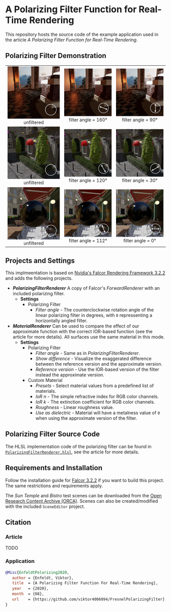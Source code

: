 A Polarizing Filter Function for Real-Time Rendering
====
This repository hosts the source code of the example application used in the article _A Polarizing Filter Function for Real-Time Rendering_.


Polarizing Filter Demonstration
----
<p align="center">

|   |   |   |
|:-:|:-:|:-:|
| <img src="GitHubMedia/OTempleBaseU.png" width="300"/><br />unfiltered| <img src="GitHubMedia/OTempleBase160.png" width="300"/><br />filter angle = 160&deg; | <img src="GitHubMedia/OTempleBase90.png" width="300"/><br />filter angle = 90&deg;|
| <img src="GitHubMedia/OBistroBushU.png" width="300"/><br />unfiltered| <img src="GitHubMedia/OBistroBush120.png" width="300"/><br />filter angle = 120&deg; | <img src="GitHubMedia/OBistroBush30.png" width="300"/><br />filter angle = 30&deg;|
| <img src="GitHubMedia/OBistroSphereU.png" width="300"/><br />unfiltered| <img src="GitHubMedia/OBistroSphere112.png" width="300"/><br />filter angle = 112&deg; | <img src="GitHubMedia/OBistroSphere0.png" width="300"/><br />filter angle = 0&deg;|

</p>

Projects and Settings
----


This implmeentation is based on [Nvidia's Falcor Rendering Framework 3.2.2](https://github.com/NVIDIAGameWorks/Falcor/tree/f2b53b1bb9f8433f3c9e2570d2dc90dcd2440415) and adds the following projects.
- **_PolarizingFilterRenderer_** A copy of Falcor's _ForwardRenderer_ with an included polarizing filter.
	- **Settings**
		- Polarizing Filter
			- _Filter angle_ - The counterclockwise rotation angle of the linear polarizing filter in degrees, with `0` repressenting a horizontally angled filter.
- **_MaterialRenderer_** Can be used to compare the effect of our approximate function with the correct IOR-based function (see the article for more details). All surfaces use the same material in this mode.
	- **Settings**
		- Polarizing Filter
			- _Filter angle_ - Same as in _PolarizingFilterRenderer_.
			- _Show difference_ - Visualize the exaggerated difference between the reference version and the approximate version.
			- _Reference version_ - Use the IOR-based version of the filter instead the approximate version.
		- Custom Material
			- _Presets_ - Select material values from a predefined list of materials.
			- _IoR n_ - The simple refractive index for RGB color channels.
			- _IoR k_ - The extinction coefficient for RGB color channels.
			- _Roughness_ - Linear roughness value.
			- _Use as dielectric_ - Material will have a metalness value of `0` when using the approximate version of the filter.

Polarizing Filter Source Code
----
The HLSL implementation code of the polarizing filter can be found in [`PolarizingFilterRenderer.hlsl`](PolarizingFilterProjects/PolarizingFilterRenderer/Data/PolarizingFilterRenderer.hlsl), see the article for more details.

Requirements and Installation
----
Follow the installation guide for [Falcor 3.2.2](https://github.com/NVIDIAGameWorks/Falcor/tree/f2b53b1bb9f8433f3c9e2570d2dc90dcd2440415) if you want to build this project. 
The same restrictions and requirements apply.

The _Sun Temple_ and _Bistro_ test scenes can be downloaded from the [Open Research Content Archive (ORCA)](https://developer.nvidia.com/orca). 
Scenes can also be created/modified with the included `SceneEditor` project.


Citation
--------

### Article
TODO

### Application
```bibtex
@Misc{EnfeldtPolarizing2020,  
   author = {Enfeldt, Viktor},  
   title  = {A Polarizing Filter Function For Real-Time Rendering},  
   year   = {2020},  
   month  = {08},  
   url    = {https://github.com/viktor4006094/FresnelPolarizingFilter},    
}
```
